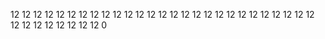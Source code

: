 12
12
12
12
12
12
12
12
12
12
12
12
12
12
12
12
12
12
12
12
12
12
12
12
12
12
12
12
12
12
12
12
12
12
12
0
